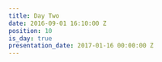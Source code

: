 ```yaml
---
title: Day Two
date: 2016-09-01 16:10:00 Z
position: 10
is_day: true
presentation_date: 2017-01-16 00:00:00 Z
---
```


